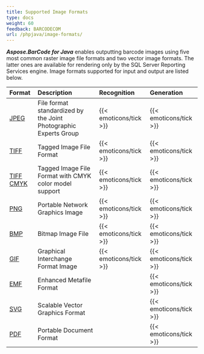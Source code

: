 ```yaml
---
title: Supported Image Formats
type: docs
weight: 60
feedback: BARCODECOM
url: /phpjava/image-formats/
---
```

  
***Aspose.BarCode for Java*** enables outputting barcode images using five most common raster image file formats and two vector image formats. The latter ones are available for rendering only by the SQL Server Reporting Services engine. Image formats supported for input and output are listed below.

| **Format**                                                                                   | **Description**                                                  | **Recognition**         | **Generation**          |
|:---------------------------------------------------------------------------------------------|:-----------------------------------------------------------------|:------------------------|:------------------------|
| <a href="https://docs.fileformat.com/Image/JPEG/" target="_blank">JPEG</a>                   | File format standardized by the Joint Photographic Experts Group | {{< emoticons/tick >}}  | {{< emoticons/tick >}}  |
| <a href="https://docs.fileformat.com/Image/TIFF/" target="_blank">TIFF</a>                   | Tagged Image File Format                                         | {{< emoticons/tick >}}  | {{< emoticons/tick >}}  |
| <a href="https://en.wikipedia.org/wiki/TIFF" target="_blank">TIFF CMYK</a>                   | Tagged Image File Format with CMYK color model support           | {{< emoticons/tick >}}  | {{< emoticons/tick >}}  |
| <a href="https://docs.fileformat.com/Image/PNG/" target="_blank">PNG</a>                     | Portable Network Graphics Image                                  | {{< emoticons/tick >}}  | {{< emoticons/tick >}}  |
| <a href="https://docs.fileformat.com/Image/BMP/" target="_blank">BMP</a>                     | Bitmap Image File                                                | {{< emoticons/tick >}}  | {{< emoticons/tick >}}  |
| <a href="https://docs.fileformat.com/Image/GIF/" target="_blank">GIF</a>                     | Graphical Interchange Format Image                               | {{< emoticons/tick >}}  | {{< emoticons/tick >}}  |
| <a href="https://docs.fileformat.com/Image/EMF/" target="_blank">EMF</a>                     | Enhanced Metafile Format                                         |                         | {{< emoticons/tick >}}  |
| <a href="https://docs.fileformat.com/page-description-language/SVG/" target="_blank">SVG</a> | Scalable Vector Graphics Format                                  |                         | {{< emoticons/tick >}}  |
| <a href="https://helpx.adobe.com/incopy/using/pdf.html" target="_blank">PDF</a>              | Portable Document Format                                         |                         | {{< emoticons/tick >}}  |

  